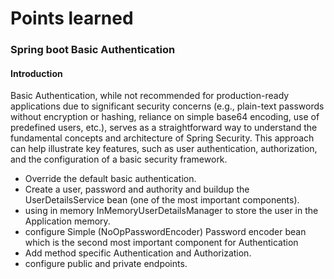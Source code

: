 # Points learned

### Spring boot Basic Authentication
#### Introduction
Basic Authentication, while not recommended for production-ready applications due to significant security concerns (e.g., plain-text passwords without encryption or hashing,
reliance on simple base64 encoding, use of predefined users, etc.), serves as a straightforward
way to understand the fundamental concepts and architecture of Spring Security. This approach can help illustrate key features, such as user authentication, authorization, and the configuration of a basic security framework.


* Override the default basic authentication.
* Create a user, password and authority and buildup the UserDetailsService bean (one of the most important components).
* using in memory InMemoryUserDetailsManager to store the user in the Application memory.
* configure Simple (NoOpPasswordEncoder) Password encoder bean which is the second most important component for Authentication
* Add method specific Authentication and Authorization.
* configure public and private endpoints.